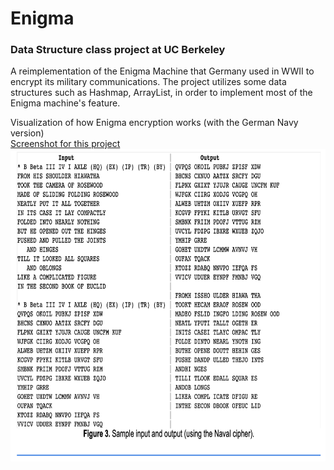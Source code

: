 # Enigma
### Data Structure class project at UC Berkeley
A reimplementation of the Enigma Machine that Germany used in WWII to encrypt its military communications. 
The project utilizes some data structures such as Hashmap, ArrayList, in order to implement most of the Enigma machine's feature.

Visualization of how Enigma encryption works (with the German Navy version)
<br>
[Screenshot for this project](./EnigmaCode.png)
<br><img src="./EnigmaCode.png" width="780" height="500">

